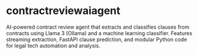 # contractreviewaiagent
AI-powered contract review agent that extracts and classifies clauses from contracts using Llama 3 (Ollama) and a machine learning classifier. Features streaming extraction, FastAPI clause prediction, and modular Python code for legal tech automation and analysis.

